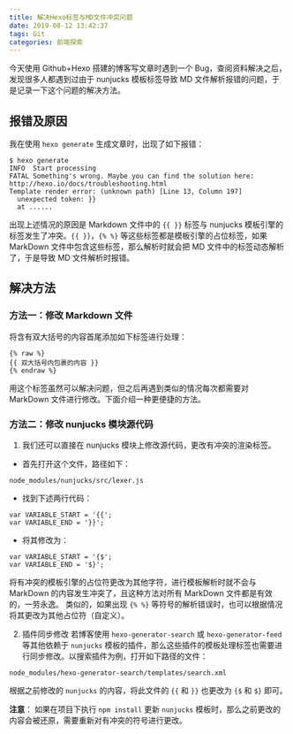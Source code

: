 ```yaml
---
title: 解决Hexo标签与MD文件冲突问题
date: 2019-08-12 13:42:37
tags: Git
categories: 前端探索
---
```


今天使用 Github+Hexo 搭建的博客写文章时遇到一个 Bug，查阅资料解决之后，发现很多人都遇到过由于 nunjucks 模板标签导致 MD 文件解析报错的问题，于是记录一下这个问题的解决方法。

## 报错及原因
我在使用 `hexo generate` 生成文章时，出现了如下报错：
```
$ hexo generate
INFO  Start processing
FATAL Something's wrong. Maybe you can find the solution here: http://hexo.io/docs/troubleshooting.html
Template render error: (unknown path) [Line 13, Column 197]
  unexpected token: }}
  at ......
```

出现上述情况的原因是 Markdown 文件中的 `{{ }}` 标签与 nunjucks 模板引擎的标签发生了冲突。`{{ }}`，`{% %}` 等这些标签都是模板引擎的占位标签，如果 MarkDown 文件中包含这些标签，那么解析时就会把 MD 文件中的标签动态解析了，于是导致 MD 文件解析时报错。

## 解决方法
### 方法一：修改 Markdown 文件
将含有双大括号的内容首尾添加如下标签进行处理：
```
{% raw %}
{{ 双大括号内包裹的内容 }}
{% endraw %}
```
用这个标签虽然可以解决问题，但之后再遇到类似的情况每次都需要对 MarkDown 文件进行修改。下面介绍一种更便捷的方法。

### 方法二：修改 nunjucks 模块源代码
1. 我们还可以直接在 nunjucks 模块上修改源代码，更改有冲突的渲染标签。
+ 首先打开这个文件，路径如下：
```
node_modules/nunjucks/src/lexer.js
```
+ 找到下述两行代码：
```
var VARIABLE_START = '{{';
var VARIABLE_END = '}}';
```
+ 将其修改为：
```
var VARIABLE_START = '{$';
var VARIABLE_END = '$}';
```
将有冲突的模板引擎的占位符更改为其他字符，进行模板解析时就不会与 MarkDown 的内容发生冲突了，且这种方法对所有 MarkDown 文件都是有效的，一劳永逸。
类似的，如果出现 `{% %}` 等符号的解析错误时，也可以根据情况将其更改为其他占位符（自定义）。

2. 插件同步修改
若博客使用 `hexo-generator-search` 或 `hexo-generator-feed` 等其他依赖于 `nunjucks` 模板的插件，那么这些插件的模板处理标签也需要进行同步修改。以搜索插件为例，打开如下路径的文件：
```
node_modules/hexo-generator-search/templates/search.xml
```
根据之前修改的 `nunjucks` 的内容，将此文件的 `{{` 和 `}}` 也更改为 `{$` 和 `$}` 即可。

**注意**：
如果在项目下执行 `npm install` 更新 `nunjucks` 模板时，那么之前更改的内容会被还原，需要重新对有冲突的符号进行更改。


